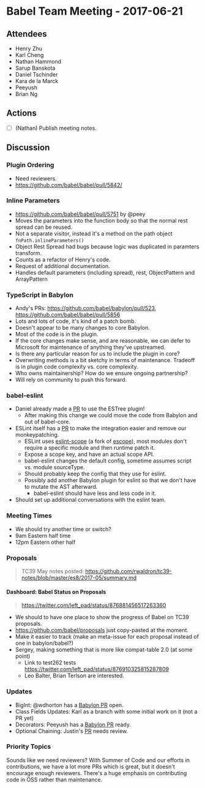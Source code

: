 # Babel Team Meeting - 2017-06-21
   
## Attendees
- Henry Zhu
- Karl Cheng
- Nathan Hammond
- Sarup Banskota
- Daniel Tschinder
- Kara de la Marck
- Peeyush
- Brian Ng
 
## Actions
 
- [ ] (Nathan) Publish meeting notes.
 
## Discussion

### Plugin Ordering

- Need reviewers.
- https://github.com/babel/babel/pull/5842/

### Inline Parameters

- https://github.com/babel/babel/pull/5751 by @peey
- Moves the parameters into the function body so that the normal rest spread can be reused.
- Not a separate visitor, instead it's a method on the path object `fnPath.inlineParameters()`
- Object Rest Spread had bugs because logic was duplicated in paramters transform.
- Counts as a refactor of Henry's code.
- Request of additional documentation.
- Handles default parameters (including spread), rest, ObjectPattern and ArrayPattern

### TypeScript in Babylon

- Andy's PRs: https://github.com/babel/babylon/pull/523, https://github.com/babel/babel/pull/5856
- Lots and lots of code, it's kind of a patch bomb.
- Doesn't appear to be many changes to core Babylon.
- Most of the code is in the plugin.
- If the core changes make sense, and are reasonable, we can defer to Microsoft for maintenance of anything they've upstreamed.
- Is there any particular reason for us to include the plugin in core?
- Overwriting methods is a bit sketchy in terms of maintenance. Tradeoff is in plugin code complexity vs. core complexity.
- Who owns maintainership? How do we ensure ongoing partnership?
- Will rely on community to push this forward.

### babel-eslint

- Daniel already made a [PR](https://github.com/babel/babel-eslint/pull/489) to use the ESTree plugin!
  - After making this change we could move the code from Babylon and out of babel-core.
- ESLint itself has a [PR](https://github.com/eslint/eslint/pull/8755) to make the integration easier
and remove our monkeypatching.
  - ESLint uses [eslint-scope](https://github.com/eslint/eslint-scope) (a fork of [escope](https://github.com/estools/escope)), most modules don't require a specific module and then runtime patch it.
  - Expose a scope key, and have an actual scope API.
  - babel-eslint changes the default config, sometime assumes script vs. module sourceType.
  - Should probably keep the config that they use for eslint.
  - Possibly add another Babylon plugin for eslint so that we don't have to mutate the AST afterward.
    - babel-eslint should have less and less code in it.
- Should set up additional conversations with the eslint team.

### Meeting Times

- We should try another time or switch?
- 9am Eastern half time
- 12pm Eastern other half

### Proposals

> TC39 May notes posted: https://github.com/rwaldron/tc39-notes/blob/master/es8/2017-05/summary.md

#### Dashboard: Babel Status on Proposals

> https://twitter.com/left_pad/status/876881456517263360

- We should to have one place to show the progress of Babel on TC39 proposals.
- https://github.com/babel/proposals just copy-pasted at the moment.
- Make it easier to track (make an meta-issue for each proposal instead of one in babylon/babel?)
- Sergey, making something that is more like compat-table 2.0 (at some point)
  - Link to test262 tests https://twitter.com/left_pad/status/876910325815287809
  - Leo Balter, Brian Terlson are interested.

### Updates

- BigInt: @wdhorton has a [Babylon PR](https://github.com/babel/babylon/pull/588) open.
- Class Fields Updates: Karl as a branch with some initial work on it (not a PR yet)
- Decorators: Peeyush has a [Babylon PR](https://github.com/babel/babylon/pull/587) ready.
- Optional Chaining: Justin's [PR](https://github.com/babel/babel/pull/5813) needs review.

### Priority Topics

Sounds like we need reviewers? With Summer of Code and our efforts in contributions, we have a lot more PRs which is great, but it doesn't encourage enough reviewers. There's a huge emphasis on contributing code in OSS rather than maintenance.
